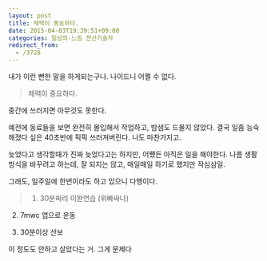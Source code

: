 ```yaml
---
layout: post
title: 체력이 중요하다.
date: 2015-04-03T19:39:51+09:00
categories: 일상의-느낌 전산기술자
redirect_from:
  - /3728
---
```


내가 이런 뻔한 말을 하게되는구나. 나이드니 어쩔 수 없다.

> 체력이 중요하다.

중간에 쓰러지면 아무것도 못한다.

예전에 동료들을 보면 완전히 몰입해서 작업하고, 밤샘도 드물지 않았다. 결국 일좀 능숙해졌다 싶은 40초반에 픽픽 쓰러져버린다. 나도 마찬가지고.

늦었다고 생각할때가 진짜 늦었다고는 하지만, 어쨌든 아직은 일을 해야한다. 나름 생활방식을 바꾸려고 하는데, 잘 되지는 않고, 매일매일 하기로 했지만 작심삼일.

그래도, 일주일에 한번이라도 하고 있으니 다행이다.

> 1. 30분짜리 이완연습 (위빠싸나)

2. 7mwc 앱으로 운동

3. 30분이상 산보

 

이 정도도 안하고 살았다는 거. 그게 문제다
